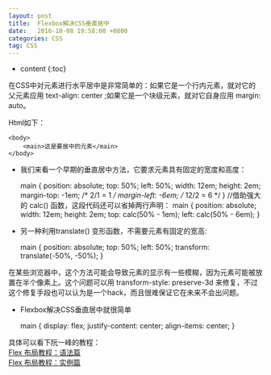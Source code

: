 ```yaml
---
layout: post
title:  Flexbox解决CSS垂直居中
date:   2016-10-08 19:58:00 +0800
categories: CSS
tag: CSS
---
```


* content
{:toc}


在CSS中对元素进行水平居中是非常简单的：如果它是一个行内元素，就对它的父元素应用 text-align: center ;如果它是一个块级元素，就对它自身应用 margin: auto。  

Html如下：  

	<body>
	    <main>这是要居中的元素</main>
	</body>

- 我们来看一个早期的垂直居中方法，它要求元素具有固定的宽度和高度：  

	main {
	  position: absolute;
	  top: 50%;
	  left: 50%;
	  width: 12em;
	  height: 2em;
	  margin-top: -1em;  /* 2/1 = 1 */
	  margin-left: -6em; /* 12/2 = 6 */
	}
	//借助强大的 calc() 函数，这段代码还可以省掉两行声明：
	main {
	  position: absolute;
	  width: 12em;
	  height: 2em;
	  top: calc(50% - 1em);
	  left: calc(50% - 6em);
	}

- 另一种利用translate() 变形函数，不需要元素有固定的宽高:  

	main {
	  position: absolute;
	  top: 50%;
	  left: 50%;
	  transform: translate(-50%, -50%);
	}

在某些浏览器中，这个方法可能会导致元素的显示有一些模糊，因为元素可能被放置在半个像素上。这个问题可以用 transform-style: preserve-3d 来修复，不过这个修复手段也可以认为是一个hack，而且很难保证它在未来不会出问题。  

- Flexbox解决CSS垂直居中就很简单

	main {
	  display: flex;
	  justify-content: center;
	  align-items: center;
	}

具体可以看下阮一峰的教程：  
[Flex 布局教程：语法篇](http://www.ruanyifeng.com/blog/2015/07/flex-grammar.html)  
[Flex 布局教程：实例篇](http://www.ruanyifeng.com/blog/2015/07/flex-examples.html)